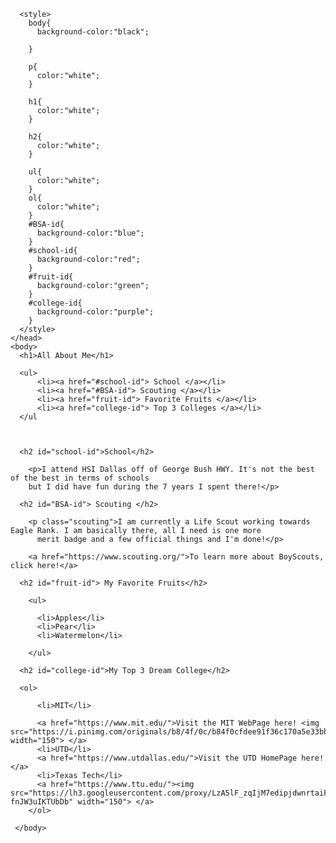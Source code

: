<!DOCTYPE>
<html>
    <head>
      <meta charset="utf-8">
      <title>SA Website</title>

      <style>
        body{
          background-color:"black";
          
        } 
      
        p{
          color:"white";
        }

        h1{
          color:"white";
        }

        h2{
          color:"white";
        }

        ul{
          color:"white";
        }
        ol{
          color:"white";
        }
        #BSA-id{
          background-color:"blue";
        }
        #school-id{
          background-color:"red";
        }
        #fruit-id{
          background-color:"green";
        }
        #college-id{
          background-color:"purple";
        }
      </style>
    </head>
    <body>
      <h1>All About Me</h1>

      <ul>
          <li><a href="#school-id"> School </a></li>
          <li><a href="#BSA-id"> Scouting </a></li>
          <li><a href="fruit-id"> Favorite Fruits </a></li>
          <li><a href="college-id"> Top 3 Colleges </a></li>
      </ul


      
      <h2 id="school-id">School</h2>
      
        <p>I attend HSI Dallas off of George Bush HWY. It's not the best of the best in terms of schools 
        but I did have fun during the 7 years I spent there!</p>
        
      <h2 id="BSA-id"> Scouting </h2>
      
        <p class="scouting">I am currently a Life Scout working towards Eagle Rank. I am basically there, all I need is one more
          merit badge and a few official things and I'm done!</p>
          
        <a href="https://www.scouting.org/">To learn more about BoyScouts, click here!</a>
     
      <h2 id="fruit-id"> My Favorite Fruits</h2>
      
        <ul>
        
          <li>Apples</li>
          <li>Pear</li>
          <li>Watermelon</li>
          
        </ul>
        
      <h2 id="college-id">My Top 3 Dream College</h2>
      
      <ol>
      
          <li>MIT</li>
          
          <a href="https://www.mit.edu/">Visit the MIT WebPage here! <img src="https://i.pinimg.com/originals/b8/4f/0c/b84f0cfdee91f36c170a5e33bbc0ae66.jpg" width="150"> </a>
          <li>UTD</li>
          <a href="https://www.utdallas.edu/">Visit the UTD HomePage here! </a>  
          <li>Texas Tech</li>
          <a href="https://www.ttu.edu/"><img src="https://lh3.googleusercontent.com/proxy/LzA5lF_zqIjM7edipjdwnrtaiFfp0tEpWkTALWGKH0jK71fjM14iIm0eLtBDxh2vVKerP5c7xW5dyV-fnJW3uIKTUbDb" width="150"> </a> 
        </ol>
        
     </body>
     
  </html>
